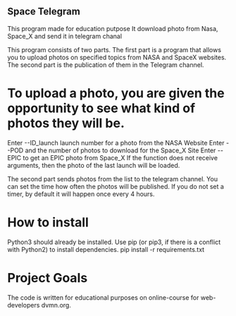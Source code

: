 ## Space Telegram

This program made for education putpose
It download photo from Nasa, Space_X and send it in telegram chanal
 
This program consists of two parts.
The first part is a program that allows you to upload photos on specified topics from NASA and SpaceX websites.
The second part is the publication of them in the Telegram channel.

# To upload a photo, you are given the opportunity to see what kind of photos they will be.

Enter --ID_launch launch number for a photo from the NASA Website
Enter --POD and the number of photos to download for the Space_X Site
Enter --EPIC to get an EPIC photo from Space_X
If the function does not receive arguments, then the photo of the last launch will be loaded.

The second part sends photos from the list to the telegram channel. You can set the time how often the photos will be published. If you do not set a timer, by default it will happen once every 4 hours.


# How to install
Python3 should already be installed.
Use pip (or pip3, if there is a conflict with Python2) to install dependencies.
pip install -r requirements.txt

# Project Goals
The code is written for educational purposes on online-course for web-developers dvmn.org.
